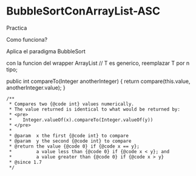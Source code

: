 # BubbleSortConArrayList-ASC

Practica

Como funciona?

Aplica el paradigma BubbleSort


con la funcion del wrapper ArrayList<T>  // T es generico, reemplazar T por n tipo;

public int compareTo(Integer anotherInteger) {
        return compare(this.value, anotherInteger.value);
    }

    /**
     * Compares two {@code int} values numerically.
     * The value returned is identical to what would be returned by:
     * <pre>
     *    Integer.valueOf(x).compareTo(Integer.valueOf(y))
     * </pre>
     *
     * @param  x the first {@code int} to compare
     * @param  y the second {@code int} to compare
     * @return the value {@code 0} if {@code x == y};
     *         a value less than {@code 0} if {@code x < y}; and
     *         a value greater than {@code 0} if {@code x > y}
     * @since 1.7
     */

